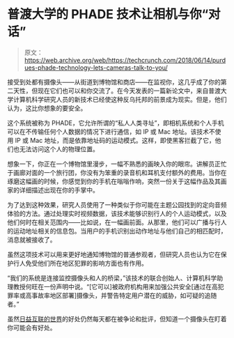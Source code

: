# 普渡大学的 PHADE 技术让相机与你“对话”

> 原文：<https://web.archive.org/web/https://techcrunch.com/2018/06/14/purdues-phade-technology-lets-cameras-talk-to-you/>

接受到处都有摄像头——从街道到博物馆和商店——在监视你，这几乎成了你的第二天性，但现在它们也可以和你交流了。在今天发表的一篇新论文中，来自普渡大学计算机科学研究人员的新技术已经使这种反乌托邦的前景成为现实。但是，他们认为，这比你想象的要安全。

这个系统被称为 PHADE，它允许所谓的“私人人类寻址”，即相机系统和个人手机可以在不传输任何个人数据的情况下进行通信，如 IP 或 Mac 地址。该技术不使用 IP 或 Mac 地址，而是依靠地址码的运动模式。这样，即使黑客拦截了它，他们也无法访问这个人的物理位置。

想象一下，你正在一个博物馆里漫步，一幅不熟悉的画映入你的眼帘。讲解员正忙于画廊对面的一个旅行团，你没有为笨重的录音机和耳机支付额外的费用。当你在琢磨这幅画的时候，你感觉到你的手机在嗡嗡作响，突然一份关于这幅作品及其画家的详细描述出现在你的手掌中。

为了达到这种效果，研究人员使用了一种类似于你可能在主题公园找到的定向音频体验的方法。通过处理实时视频数据，该技术能够识别行人的个人运动模式，以及他们何时在相关范围内——比如说，在一幅画前面。从那里，他们可以广播与行人的运动地址相关的信息包。当用户的手机识别出动作地址与他们自己的相匹配时，消息就被接收了。

虽然这项技术可以用来更好地通知博物馆的普通参观者，但研究人员也认为它在保护行人免受他们所在地区犯罪的影响方面也有作用。

“我们的系统是连接监控摄像头和人的桥梁，”该技术的联合创始人、计算机科学助理教授何旺在一份声明中说。“[它可以]被政府机构用来加强公共安全[通过在高犯罪率或高事故率地区部署]摄像头，并警告特定用户潜在的威胁，如可疑的追随者。”

虽然[日益互联的世界](https://web.archive.org/web/20221206233639/https://techcrunch.com/tag/iot/)的好处仍然每天都在被争论和批评，但知道一个摄像头在盯着你可能会有好处。